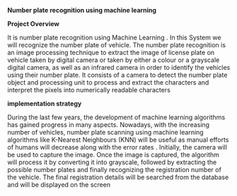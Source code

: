 **Number plate recognition using machine learning**

**Project Overview**

It is number plate recognition using Machine Learning . In this System we will recognize the number plate of vehicle. The number plate recognition is an image processing technique to extract the image of license plate on vehicle taken by digital camera or taken by either a colour or a grayscale digital camera, as well as an infrared camera in order to identify the vehicles using their number plate. It consists of a camera to detect the number plate object and processing unit to process and extract the characters and interpret the pixels into numerically readable characters

**implementation strategy**

During the last few years, the development of machine learning algorithms has gained progress in many aspects. Nowadays, with the increasing number of vehicles, number plate scanning using machine learning algorithms like K-Nearest Neighbours (KNN) will be useful as manual efforts of humans will decrease along with the error rates . Initially, the camera will be used to capture the image. Once the image is captured, the algorithm will process it by converting it into grayscale, followed by extracting the possible number plates and finally recognizing the registration number of the vehicle. The final registration details will be searched from the database and will be displayed on the screen

